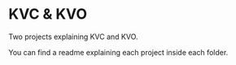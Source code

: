 # KVC & KVO

Two projects explaining KVC and KVO.

You can find a readme explaining each project inside each folder.

